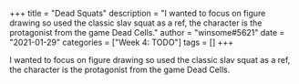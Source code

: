 +++
title = "Dead Squats"
description = "I wanted to focus on figure drawing so used the classic slav squat as a ref, the character is the protagonist from the game Dead Cells."
author = "winsome#5621"
date = "2021-01-29"
categories = ["Week 4: TODO"]
tags = []
+++

I wanted to focus on figure drawing so used the classic slav squat as a ref, the character is the protagonist from the game Dead Cells.

